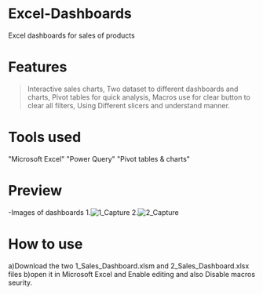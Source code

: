 # Excel-Dashboards
Excel dashboards for sales of products 
# Features
>Interactive sales charts,
>Two dataset to different dashboards and charts,
>Pivot tables for quick analysis,
>Macros use for clear button to clear all filters,
>Using Different slicers and understand manner.
# Tools used
"Microsoft Excel"
"Power Query"
"Pivot tables & charts"
# Preview
-Images of dashboards
1.![1_Capture](https://github.com/user-attachments/assets/afacc349-da2b-4db4-ab6a-170e3ad8f98c)
2.![2_Capture](https://github.com/user-attachments/assets/c99461ce-922d-4b40-a7b1-5f7b40f49f87)
# How to use
a)Download the two 1_Sales_Dashboard.xlsm and 2_Sales_Dashboard.xlsx files
b)open it in Microsoft Excel and Enable editing and also Disable macros seurity.


